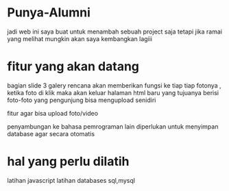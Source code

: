 # Punya-Alumni
jadi web ini saya buat untuk menambah sebuah project saja tetapi jika ramai yang melihat mungkin akan saya kembangkan lagiii

# fitur yang akan datang
bagian slide 3 galery rencana akan memberikan fungsi ke tiap tiap fotonya , 
ketika foto di klik maka akan keluar halaman html baru yang tujuanya berisi foto-foto yang pengunjung bisa mengupload senidiri

fitur agar bisa upload foto/video 

penyambungan ke bahasa pemrograman lain diperlukan untuk menyimpan database agar secara otomatis 

# hal yang perlu dilatih
latihan javascript
latihan databases sql,mysql
